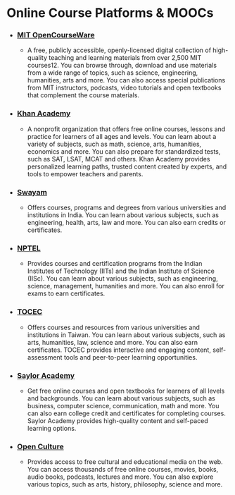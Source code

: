 # Online Course Platforms & MOOCs

- ### [MIT OpenCourseWare](https://ocw.mit.edu/index.htm)
    - A free, publicly accessible, openly-licensed digital collection of high-quality teaching and learning materials from over 2,500 MIT courses12. You can browse through, download and use materials from a wide range of topics, such as science, engineering, humanities, arts and more. You can also access special publications from MIT instructors, podcasts, video tutorials and open textbooks that complement the course materials.
- ### [Khan Academy](https://www.khanacademy.org/)
    - A nonprofit organization that offers free online courses, lessons and practice for learners of all ages and levels. You can learn about a variety of subjects, such as math, science, arts, humanities, economics and more. You can also prepare for standardized tests, such as SAT, LSAT, MCAT and others. Khan Academy provides personalized learning paths, trusted content created by experts, and tools to empower teachers and parents.
- ### [Swayam](https://swayam.gov.in/)
    - Offers courses, programs and degrees from various universities and institutions in India. You can learn about various subjects, such as engineering, health, arts, law and more. You can also earn credits or certificates.
- ### [NPTEL](https://nptel.ac.in/)
    - Provides courses and certification programs from the Indian Institutes of Technology (IITs) and the Indian Institute of Science (IISc). You can learn about various subjects, such as engineering, science, management, humanities and more. You can also enroll for exams to earn certificates.
- ### [TOCEC](https://www.tocec.org.tw/web/index.jsp)
    - Offers courses and resources from various universities and institutions in Taiwan. You can learn about various subjects, such as arts, humanities, law, science and more. You can also earn certificates. TOCEC provides interactive and engaging content, self-assessment tools and peer-to-peer learning opportunities.
- ### [Saylor Academy](https://www.saylor.org/)
    - Get free online courses and open textbooks for learners of all levels and backgrounds. You can learn about various subjects, such as business, computer science, communication, math and more. You can also earn college credit and certificates for completing courses. Saylor Academy provides high-quality content and self-paced learning options.
- ### [Open Culture](https://www.openculture.com/freeonlinecourses)
    - Provides access to free cultural and educational media on the web. You can access thousands of free online courses, movies, books, audio books, podcasts, lectures and more. You can also explore various topics, such as arts, history, philosophy, science and more.
